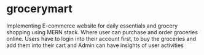 # grocerymart
Implementing E-commerce website for daily essentials and grocery shopping using MERN stack. Where user can purchase and order groceries online. Users have to login into their account first, to buy the groceries and add them into their cart and Admin can have insights of user activities
